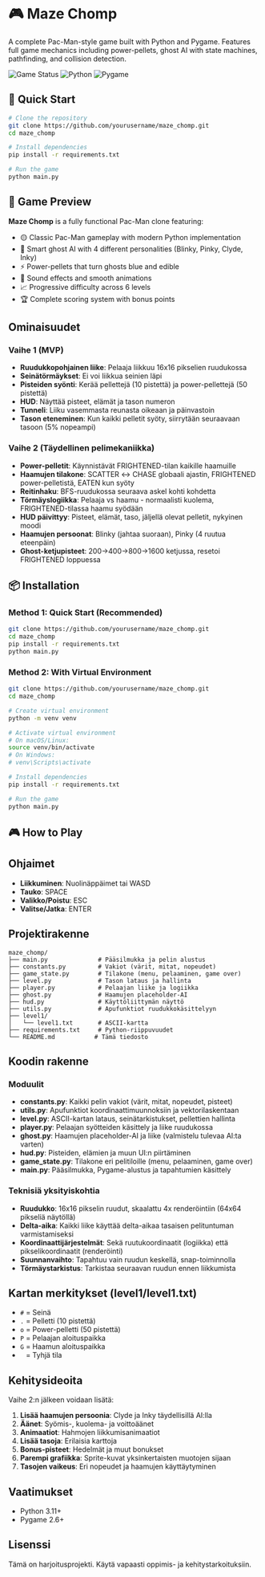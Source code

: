 # 🎮 Maze Chomp

A complete Pac-Man-style game built with Python and Pygame. Features full game mechanics including power-pellets, ghost AI with state machines, pathfinding, and collision detection.

![Game Status](https://img.shields.io/badge/Status-Playable-brightgreen)
![Python](https://img.shields.io/badge/Python-3.9+-blue)
![Pygame](https://img.shields.io/badge/Pygame-2.6+-orange)

## 🚀 Quick Start

```bash
# Clone the repository
git clone https://github.com/yourusername/maze_chomp.git
cd maze_chomp

# Install dependencies
pip install -r requirements.txt

# Run the game
python main.py
```

## 🎯 Game Preview

**Maze Chomp** is a fully functional Pac-Man clone featuring:
- 🟡 Classic Pac-Man gameplay with modern Python implementation
- 👻 Smart ghost AI with 4 different personalities (Blinky, Pinky, Clyde, Inky)
- ⚡ Power-pellets that turn ghosts blue and edible
- 🎵 Sound effects and smooth animations
- 📈 Progressive difficulty across 6 levels
- 🏆 Complete scoring system with bonus points

## Ominaisuudet

### Vaihe 1 (MVP)
- **Ruudukkopohjainen liike**: Pelaaja liikkuu 16x16 pikselien ruudukossa
- **Seinätörmäykset**: Ei voi liikkua seinien läpi
- **Pisteiden syönti**: Kerää pellettejä (10 pistettä) ja power-pellettejä (50 pistettä)
- **HUD**: Näyttää pisteet, elämät ja tason numeron
- **Tunneli**: Liiku vasemmasta reunasta oikeaan ja päinvastoin
- **Tason eteneminen**: Kun kaikki pelletit syöty, siirrytään seuraavaan tasoon (5% nopeampi)

### Vaihe 2 (Täydellinen pelimekaniikka)
- **Power-pelletit**: Käynnistävät FRIGHTENED-tilan kaikille haamuille
- **Haamujen tilakone**: SCATTER ↔ CHASE globaali ajastin, FRIGHTENED power-pelletistä, EATEN kun syöty
- **Reitinhaku**: BFS-ruudukossa seuraava askel kohti kohdetta
- **Törmäyslogiikka**: Pelaaja vs haamu - normaalisti kuolema, FRIGHTENED-tilassa haamu syödään
- **HUD päivittyy**: Pisteet, elämät, taso, jäljellä olevat pelletit, nykyinen moodi
- **Haamujen persoonat**: Blinky (jahtaa suoraan), Pinky (4 ruutua eteenpäin)
- **Ghost-ketjupisteet**: 200→400→800→1600 ketjussa, resetoi FRIGHTENED loppuessa

## 📦 Installation

### Method 1: Quick Start (Recommended)
```bash
git clone https://github.com/yourusername/maze_chomp.git
cd maze_chomp
pip install -r requirements.txt
python main.py
```

### Method 2: With Virtual Environment
```bash
git clone https://github.com/yourusername/maze_chomp.git
cd maze_chomp

# Create virtual environment
python -m venv venv

# Activate virtual environment
# On macOS/Linux:
source venv/bin/activate
# On Windows:
# venv\Scripts\activate

# Install dependencies
pip install -r requirements.txt

# Run the game
python main.py
```

## 🎮 How to Play

## Ohjaimet

- **Liikkuminen**: Nuolinäppäimet tai WASD
- **Tauko**: SPACE
- **Valikko/Poistu**: ESC
- **Valitse/Jatka**: ENTER

## Projektirakenne

```
maze_chomp/
├── main.py              # Pääsilmukka ja pelin alustus
├── constants.py         # Vakiot (värit, mitat, nopeudet)
├── game_state.py        # Tilakone (menu, pelaaminen, game over)
├── level.py             # Tason lataus ja hallinta
├── player.py            # Pelaajan liike ja logiikka
├── ghost.py             # Haamujen placeholder-AI
├── hud.py               # Käyttöliittymän näyttö
├── utils.py             # Apufunktiot ruudukkokäsittelyyn
├── level1/
│   └── level1.txt       # ASCII-kartta
├── requirements.txt     # Python-riippuvuudet
└── README.md           # Tämä tiedosto
```

## Koodin rakenne

### Moduulit

- **constants.py**: Kaikki pelin vakiot (värit, mitat, nopeudet, pisteet)
- **utils.py**: Apufunktiot koordinaattimuunnoksiin ja vektorilaskentaan
- **level.py**: ASCII-kartan lataus, seinätarkistukset, pellettien hallinta
- **player.py**: Pelaajan syötteiden käsittely ja liike ruudukossa
- **ghost.py**: Haamujen placeholder-AI ja liike (valmistelu tulevaa AI:ta varten)
- **hud.py**: Pisteiden, elämien ja muun UI:n piirtäminen
- **game_state.py**: Tilakone eri pelitiloille (menu, pelaaminen, game over)
- **main.py**: Pääsilmukka, Pygame-alustus ja tapahtumien käsittely

### Teknisiä yksityiskohtia

- **Ruudukko**: 16x16 pikselin ruudut, skaalattu 4x renderöintiin (64x64 pikseliä näytöllä)
- **Delta-aika**: Kaikki liike käyttää delta-aikaa tasaisen pelituntuman varmistamiseksi
- **Koordinaattijärjestelmät**: Sekä ruutukoordinaatit (logiikka) että pikselikoordinaatit (renderöinti)
- **Suunnanvaihto**: Tapahtuu vain ruudun keskellä, snap-toiminnolla
- **Törmäystarkistus**: Tarkistaa seuraavan ruudun ennen liikkumista

## Kartan merkitykset (level1/level1.txt)

- `#` = Seinä
- `.` = Pelletti (10 pistettä)
- `o` = Power-pelletti (50 pistettä)
- `P` = Pelaajan aloituspaikka
- `G` = Haamun aloituspaikka
- ` ` = Tyhjä tila

## Kehitysideoita

Vaihe 2:n jälkeen voidaan lisätä:

1. **Lisää haamujen persoonia**: Clyde ja Inky täydellisillä AI:lla
2. **Äänet**: Syömis-, kuolema- ja voittoäänet
3. **Animaatiot**: Hahmojen liikkumisanimaatiot
4. **Lisää tasoja**: Erilaisia karttoja
5. **Bonus-pisteet**: Hedelmät ja muut bonukset
6. **Parempi grafiikka**: Sprite-kuvat yksinkertaisten muotojen sijaan
7. **Tasojen vaikeus**: Eri nopeudet ja haamujen käyttäytyminen

## Vaatimukset

- Python 3.11+
- Pygame 2.6+

## Lisenssi

Tämä on harjoitusprojekti. Käytä vapaasti oppimis- ja kehitystarkoituksiin.
